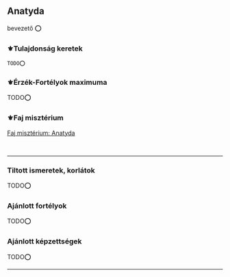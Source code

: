 ## Anatyda

bevezető ⭕

### ⚜️Tulajdonság keretek

```
TODO⭕
```

### ⚜️Érzék-Fortélyok maximuma

TODO⭕

### ⚜️Faj misztérium

[Faj misztérium: Anatyda](../kepzettsegek.faj.miszterium/faj_miszterium_anatyda.md)

<br />

---
### Tiltott ismeretek, korlátok

TODO⭕

### Ajánlott fortélyok

TODO⭕

### Ajánlott képzettségek

TODO⭕

---
